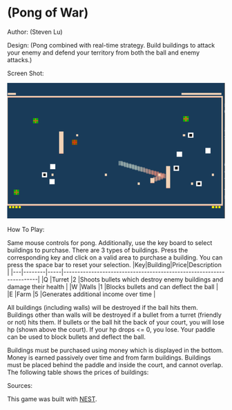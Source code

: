 # (Pong of War)

Author: (Steven Lu)

Design: (Pong combined with real-time strategy. Build buildings to attack your enemy and defend your territory from both the ball and enemy attacks.)

Screen Shot:

![Screen Shot](screenshot.png)

How To Play:

Same mouse controls for pong. Additionally, use the key board to select buildings to purchase.
There are 3 types of buildings. Press the corresponding key and click on a valid area to purchase
a building. You can press the space bar to reset your selection.
|Key|Building|Price|Description                                                          |
|---|--------|-----|---------------------------------------------------------------------|
|Q  |Turret  |2    |Shoots bullets which destroy enemy buildings and damage their health |
|W  |Walls   |1    |Blocks bullets and can deflect the ball                              |
|E  |Farm    |5    |Generates additional income over time                                |

All buildings (including walls) will be destroyed if the ball hits them. Buildings other than walls
will be destroyed if a bullet from a turret (friendly or not) hits them. If bullets or the ball hit
the back of your court, you will lose hp (shown above the court). If your hp drops <= 0, you lose.
Your paddle can be used to block bullets and deflect the ball.

Buildings must be purchased using money which is displayed in the bottom. Money is earned passively over time
and from farm buildings. Buildings must be placed behind the paddle and inside the court, and cannot overlap.
The following table shows the prices of buildings:

Sources: 

This game was built with [NEST](NEST.md).
